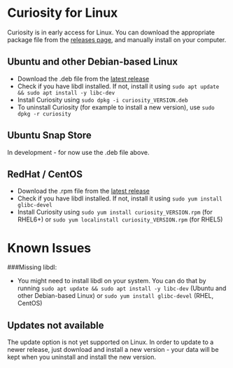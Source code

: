 # Curiosity for Linux

Curiosity is in early access for Linux. You can download the appropriate package file from the [releases page](https://github.com/curiosity-ai/curiosity-app-linux/releases/latest/), and manually install on your computer.

## Ubuntu and other Debian-based Linux
- Download the .deb file from the [latest release](https://github.com/curiosity-ai/curiosity-app-linux/releases/latest/)
- Check if you have libdl installed. If not, install it using `sudo apt update && sudo apt install -y libc-dev`
- Install Curiosity using `sudo dpkg -i curiosity_VERSION.deb`
- To uninstall Curiosity (for example to install a new version), use `sudo dpkg -r curiosity` 

## Ubuntu Snap Store
In development - for now use the .deb file above.

## RedHat / CentOS
- Download the .rpm file from the [latest release](https://github.com/curiosity-ai/curiosity-app-linux/releases/latest/)
- Check if you have libdl installed. If not, install it using `sudo yum install glibc-devel`
- Install Curiosity using `sudo yum install curiosity_VERSION.rpm` (for RHEL6+) or `sudo yum localinstall curiosity_VERSION.rpm` (for RHEL5)

# Known Issues
###Missing libdl:
- You might need to install libdl on your system. You can do that  by running `sudo apt update && sudo apt install -y libc-dev` (Ubuntu and other Debian-based Linux) or `sudo yum install glibc-devel` (RHEL, CentOS)

## Updates not available
The update option is not yet supported on Linux. In order to update to a newer release, just download and install a new version - your data will be kept when you uninstall and install the new version.
